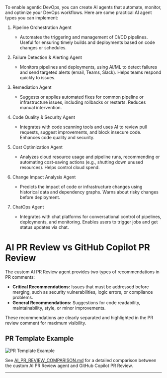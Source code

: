 To enable agentic DevOps, you can create AI agents that automate, monitor, and optimize your DevOps workflows. Here are some practical AI agent types you can implement:


1. Pipeline Orchestration Agent  
   - Automates the triggering and management of CI/CD pipelines. Useful for ensuring timely builds and deployments based on code changes or schedules.

2. Failure Detection & Alerting Agent  
   - Monitors pipelines and deployments, using AI/ML to detect failures and send targeted alerts (email, Teams, Slack). Helps teams respond quickly to issues.

3. Remediation Agent  
   - Suggests or applies automated fixes for common pipeline or infrastructure issues, including rollbacks or restarts. Reduces manual intervention.

4. Code Quality & Security Agent  
   - Integrates with code scanning tools and uses AI to review pull requests, suggest improvements, and block insecure code. Enhances code quality and security.

5. Cost Optimization Agent  
   - Analyzes cloud resource usage and pipeline runs, recommending or automating cost-saving actions (e.g., shutting down unused resources). Helps control cloud spend.

6. Change Impact Analysis Agent  
   - Predicts the impact of code or infrastructure changes using historical data and dependency graphs. Warns about risky changes before deployment.

7. ChatOps Agent  
   - Integrates with chat platforms for conversational control of pipelines, deployments, and monitoring. Enables users to trigger jobs and get status updates via chat.


# AI PR Review vs GitHub Copilot PR Review

The custom AI PR Review agent provides two types of recommendations in PR comments:

- **Critical Recommendations:** Issues that must be addressed before merging, such as security vulnerabilities, logic errors, or compliance problems.
- **General Recommendations:** Suggestions for code readability, maintainability, style, or minor improvements.

These recommendations are clearly separated and highlighted in the PR review comment for maximum visibility.


## PR Template Example

![PR Template Example](https://user-images.githubusercontent.com/placeholder/pr-template-example.png)

See [AI_PR_REVIEW_COMPARISON.md](./AI_PR_REVIEW_COMPARISON.md) for a detailed comparison between the custom AI PR Review agent and GitHub Copilot PR Review.

---
